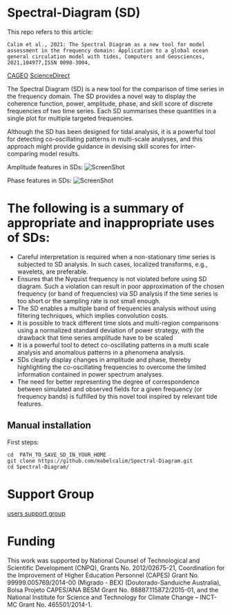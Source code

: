 # Spectral-Diagram (SD)

This repo refers to this article:

    Calim et al., 2021: The Spectral Diagram as a new tool for model assessment in the frequency domain: Application to a global ocean general circulation model with tides, Computers and Geosciences, 2021,104977,ISSN 0098-3004,

  [CAGEO](https://doi.org/10.1016/j.cageo.2021.104977) 
  [ScienceDirect](https://www.sciencedirect.com/science/article/pii/S0098300421002612)

 The Spectral Diagram (SD) is a new tool for the comparison of time series in the frequency domain. The SD provides a novel way to display the coherence function, power, amplitude, phase, and skill score of discrete frequencies of two time series. Each SD summarises these quantities in a single plot for multiple targeted frequencies.

Although the SD has been designed for tidal analysis, it is a powerful tool for detecting co-oscillating patterns in multi-scale analyses, and this approach might provide guidance in devising skill scores for inter-comparing model results.

Amplitude features in SDs:
    ![ScreenShot](https://github.com/mabelcalim/Spectral-Diagram/blob/main/figs/amp_explain.png)

Phase features in SDs:
    ![ScreenShot](https://github.com/mabelcalim/Spectral-Diagram/blob/main/figs/phase_explain.png)

# The following is a summary of appropriate and inappropriate uses of SDs:
  * Careful interpretation is required when a non-stationary time series is subjected to SD analysis. In such cases, localized transforms, e.g., wavelets, are preferable.
  * Ensures that the Nyquist frequency is not violated before using SD diagram. Such a violation can result in poor approximation of the chosen frequency (or band of frequencies) via SD analysis if the time series is too short or the sampling rate is not small enough.
  * The SD enables a multiple band of frequencies analysis without using filtering techniques, which implies convolution costs.
  * It is possible to track different time slots and multi-region comparisons using a normalized standard deviation of power strategy, with the drawback that  time series amplitude have to be scaled
  * It is a powerful tool to detect co-oscillating patterns in a multi scale analysis and anomalous patterns in a phenomena analysis.
  * SDs clearly display changes in amplitude and phase, thereby highlighting the co-oscillating frequencies to overcome the limited information contained in power spectrum analyses.
  * The need for better representing the degree of correspondence between simulated and observed fields for a given frequency (or frequency bands) is fulfilled by this novel tool inspired by relevant tide features.

Manual installation
-------------------
First steps:

    cd  PATH_TO_SAVE_SD_IN_YOUR_HOME
    git clone https://github.com/mabelcalim/Spectral-Diagram.git
    cd Spectral-Diagram/


Support Group
==============

[users support group](https://groups.google.com/g/spectral-diagram)


Funding
==============
 This work was supported by National Counsel of Technological and Scientific Development (CNPQ), Grants No. 2012/02675-21, Coordination for the Improvement of Higher Education Personnel (CAPES) Grant No. 99999.005769/2014-00 (Migrado - BEX) (Doutorado-Sanduiche Australia), Bolsa Projeto CAPES/ANA BESM Grant No. 88887.115872/2015-01, and the National Institute for Science and Technology for Climate Change – INCT-MC Grant No. 465501/2014-1.
